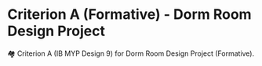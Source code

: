 # Criterion A (Formative) - Dorm Room Design Project

🏘 Criterion A (IB MYP Design 9) for Dorm Room Design Project (Formative).
